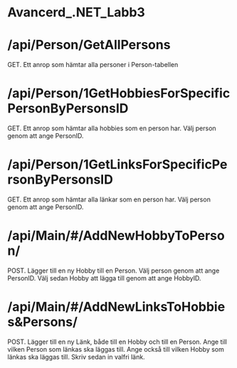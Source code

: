 # Avancerd_.NET_Labb3

# /api/Person/GetAllPersons
  GET. Ett anrop som hämtar alla personer i Person-tabellen
# /api/Person/1GetHobbiesForSpecificPersonByPersonsID
  GET. Ett anrop som hämtar alla hobbies som en person har. Välj person genom att ange PersonID.
# /api/Person/1GetLinksForSpecificPersonByPersonsID
  GET. Ett anrop som hämtar alla länkar som en person har. Välj person genom att ange PersonID.
# /api/Main/#/AddNewHobbyToPerson/
  POST. Lägger till en ny Hobby till en Person. Välj person genom att ange PersonID. 
  Välj sedan Hobby att lägga till genom att ange HobbyID.
# /api/Main/#/AddNewLinksToHobbies&Persons/
  POST. Lägger till en ny Länk, både till en Hobby och till en Person. Ange till vilken Person som länkas ska läggas till. 
  Ange också till vilken Hobby som länkas ska läggas till. Skriv sedan in valfri länk. 
